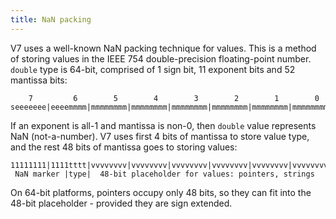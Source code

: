 ```yaml
---
title: NaN packing
---
```


V7 uses a well-known NaN packing technique for values. This is a method of
storing values in the IEEE 754 double-precision floating-point number.
`double` type is 64-bit, comprised of 1 sign bit, 11 exponent bits and
52 mantissa bits:

```
    7         6        5        4        3        2        1        0
seeeeeee|eeeemmmm|mmmmmmmm|mmmmmmmm|mmmmmmmm|mmmmmmmm|mmmmmmmm|mmmmmmmm
```

If an exponent is all-1 and mantissa is non-0, then `double` value represents
NaN (not-a-number). V7 uses first 4 bits of mantissa to store value type,
and the rest 48 bits of mantissa goes to storing values:

```
11111111|1111tttt|vvvvvvvv|vvvvvvvv|vvvvvvvv|vvvvvvvv|vvvvvvvv|vvvvvvvv
 NaN marker |type|  48-bit placeholder for values: pointers, strings
```

On 64-bit platforms, pointers occupy only 48 bits, so they can fit into the
48-bit placeholder - provided they are sign extended.
